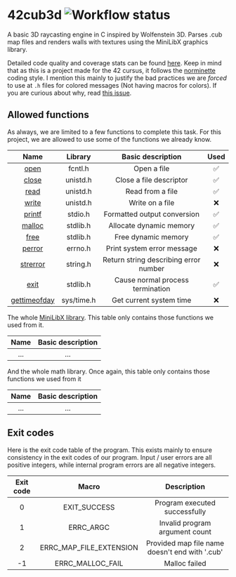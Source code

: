 # 42cub3d ![Workflow status](https://github.com/xdec0de/42cub3d/actions/workflows/validate.yml/badge.svg)

A basic 3D raycasting engine in C inspired by Wolfenstein 3D.
Parses .cub map files and renders walls with textures using the MiniLibX graphics library.

Detailed code quality and coverage stats can be found
[here](https://app.codacy.com/gh/xDec0de/42cub3d). Keep in mind that as this is a project
made for the 42 cursus, it follows the [norminette](https://github.com/42School/norminette)
coding style. I mention this mainly to justify the bad practices we are *forced* to
use at `.h` files for colored messages (Not having macros for colors). If you are curious
about why, read [this issue](https://github.com/42school/norminette/issues/534).

## Allowed functions

As always, we are limited to a few functions to complete this task.
For this project, we are allowed to use some of the functions we already know.

| Name | Library | Basic description | Used |
| :---: | :---: | :---: | :---: |
| [open](https://linux.die.net/man/3/open) | fcntl.h | Open a file | ✅ |
| [close](https://linux.die.net/man/2/close) | unistd.h | Close a file descriptor | ✅ |
| [read](https://linux.die.net/man/3/read) | unistd.h | Read from a file | ✅ |
| [write](https://linux.die.net/man/3/write) | unistd.h | Write on a file | ❌ |
| [printf](https://linux.die.net/man/3/printf) | stdio.h | Formatted output conversion | ✅ |
| [malloc](https://linux.die.net/man/3/malloc) | stdlib.h | Allocate dynamic memory | ✅ |
| [free](https://linux.die.net/man/3/free) | stdlib.h | Free dynamic memory | ✅ |
| [perror](https://linux.die.net/man/3/perror) | errno.h | Print system error message | ❌ |
| [strerror](https://linux.die.net/man/3/strerror) | string.h | Return string describing error number | ❌ |
| [exit](https://linux.die.net/man/3/exit) | stdlib.h | Cause normal process termination | ✅ |
| [gettimeofday](https://linux.die.net/man/2/gettimeofday) | sys/time.h | Get current system time | ❌ |

The whole [MiniLibX library](https://github.com/42Paris/minilibx-linux). This
table only contains those functions we used from it.

| Name | Basic description |
| :---: | :---: |
| ... | ... |

And the whole math library. Once again, this table only contains those
functions we used from it

| Name | Basic description |
| :---: | :---: |
| ... | ... |

## Exit codes

Here is the exit code table of the program. This exists mainly to ensure consistency in
the exit codes of our program. Input / user errors are all positive integers, while
internal program errors are all negative integers.

| Exit code | Macro | Description |
| :---: | :---: | :---: |
| 0 | EXIT_SUCCESS | Program executed successfully |
| 1 | ERRC_ARGC | Invalid program argument count |
| 2 | ERRC_MAP_FILE_EXTENSION | Provided map file name doesn't end with '.cub' |
| -1 | ERRC_MALLOC_FAIL | Malloc failed |
